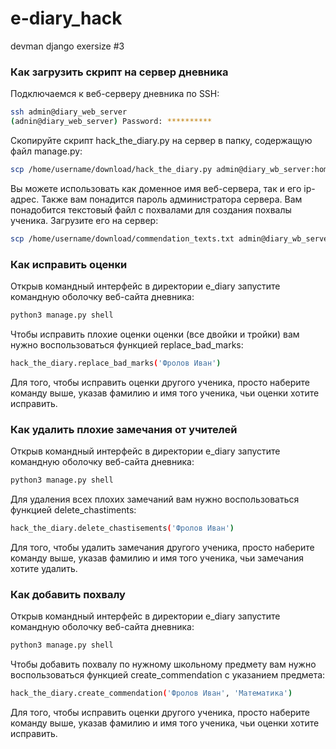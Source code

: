# e-diary_hack
devman django exersize #3
### Как загрузить скрипт на сервер дневника  
Подключаемся к веб-серверу дневника по SSH:  
```bash
ssh admin@diary_web_server  
(adnin@diary_web_server) Password: **********
```
Скопируйте скрипт hack_the_diary.py на сервер в папку, содержащую файл manage.py:  
```bash
scp /home/username/download/hack_the_diary.py admin@diary_wb_server:home/e_diary
```
Вы можете использовать как доменное имя веб-сервера, так и его ip-адрес. Также вам понадится пароль администратора сервера.
Вам понадобится текстовый файл с похвалами для создания похвалы ученика. Загрузите его на сервер:
```bash
scp /home/username/download/commendation_texts.txt admin@diary_wb_server:home/e_diary
```

### Как исправить оценки  
Открыв командный интерфейс в директории e_diary запустите командную оболочку веб-сайта дневника:
```bash
python3 manage.py shell
```
Чтобы исправить плохие оценки оценки (все двойки и тройки) вам нужно воспользоваться функцией replace_bad_marks:  
```bash
hack_the_diary.replace_bad_marks('Фролов Иван')
```
Для того, чтобы исправить оценки другого ученика, просто наберите команду выше, указав фамилию и имя того ученика, чьи оценки хотите исправить.  

### Как удалить плохие замечания от учителей
Открыв командный интерфейс в директории e_diary запустите командную оболочку веб-сайта дневника:
```bash
python3 manage.py shell
```
Для удаления всех плохих замечаний вам нужно воспользоваться функцией  delete_chastiments:
```bash
hack_the_diary.delete_chastisements('Фролов Иван')
```

Для того, чтобы удалить замечания другого ученика, просто наберите команду выше, указав фамилию и имя того ученика, чьи замечания хотите удалить.  

### Как добавить похвалу
Открыв командный интерфейс в директории e_diary запустите командную оболочку веб-сайта дневника:
```bash
python3 manage.py shell
```
Чтобы добавить похвалу по нужному школьному предмету вам нужно воспользоваться функцией create_commendation с указанием предмета:  
```bash
hack_the_diary.create_commendation('Фролов Иван', 'Математика')
```
Для того, чтобы исправить оценки другого ученика, просто наберите команду выше, указав фамилию и имя того ученика, чьи оценки хотите исправить.  
